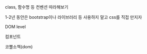 class, 함수명 등 컨벤션 따라해보기

1-2년 동안은 bootstrap이나 라이브러리 등 사용하지 말고 css를 직접 만지자

DOM level

컴포넌트

코뿔소책(dom)